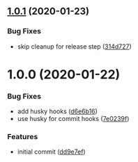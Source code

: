 ## [1.0.1](https://github.com/rocketbase-io/rollup-plugin-api-extractor/compare/v1.0.0...v1.0.1) (2020-01-23)


### Bug Fixes

* skip cleanup for release step ([314d727](https://github.com/rocketbase-io/rollup-plugin-api-extractor/commit/314d727b363d259c9da426d1017eb46d19a177c4))

# 1.0.0 (2020-01-22)


### Bug Fixes

* add husky hooks ([d6e6b16](https://github.com/rocketbase-io/rollup-plugin-api-extractor/commit/d6e6b165a80d3b784172f2cf01995de0564431c1))
* use husky for commit hooks ([7e0239f](https://github.com/rocketbase-io/rollup-plugin-api-extractor/commit/7e0239fb4ea923b63ee17e5bb6e52dd755d1578e))


### Features

* initial commit ([dd9e7ef](https://github.com/rocketbase-io/rollup-plugin-api-extractor/commit/dd9e7efa2d34487e8bc3f136a47d443d9d0b86ad))
